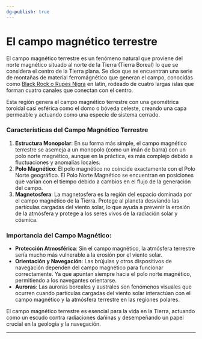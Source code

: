 ```yaml
---
dg-publish: true
---
```


# El campo magnético terrestre

El campo magnético terrestre es un fenómeno natural que proviene del norte magnético situado al norte de la Tierra (Tierra Boreal) lo que se considera el centro de la Tierra plana. Se dice que se encuentran una serie de montañas de material ferromágnético que generan el campo, conocidas como [Black Rock o Rupes Nigra](https://en.wikipedia.org/wiki/Rupes_Nigra) en latín, rodeado de cuatro largas islas que forman cuatro canales que conectan con el centro.

Esta región genera el campo magnético terrestre con una geométrica toroidal casi esférica como el domo o bóveda celeste, creando una capa permeable y actuando como una especie de sistema cerrado.

### Características del Campo Magnético Terrestre

1. **Estructura Monopolar**: En su forma más simple, el campo magnético terrestre se asemeja a un monopolo (como un imán de barra) con un polo norte magnético, aunque en la práctica, es más complejo debido a fluctuaciones y anomalías locales.
2. **Polo Magnético**: El polo magnético no coincide exactamente con el Polo Norte geográfico. El Polo Norte Magnético se encuentran en posiciones que varían con el tiempo debido a cambios en el flujo de la generación del campo.
4. **Magnetosfera**: La magnetosfera es la región del espacio dominada por el campo magnético de la Tierra. Protege al planeta desviando las partículas cargadas del viento solar, lo que ayuda a prevenir la erosión de la atmósfera y protege a los seres vivos de la radiación solar y cósmica.

### Importancia del Campo Magnético:

- **Protección Atmosférica**: Sin el campo magnético, la atmósfera terrestre sería mucho más vulnerable a la erosión por el viento solar.
- **Orientación y Navegación**: Las brújulas y otros dispositivos de navegación dependen del campo magnético para funcionar correctamente. Ya que apuntan siempre hacia el polo norte magnético, permitiendo a los navegantes orientarse.
- **Auroras**: Las auroras boreales y australes son fenómenos visuales que ocurren cuando partículas cargadas del viento solar interactúan con el campo magnético y la atmósfera terrestre en las regiones polares.

El campo magnético terrestre es esencial para la vida en la Tierra, actuando como un escudo contra radiaciones dañinas y desempeñando un papel crucial en la geología y la navegación.

---